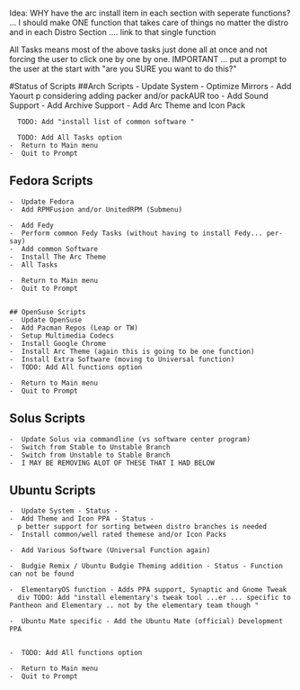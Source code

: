Idea: WHY have the arc install item in each section with seperate functions? ... I should make ONE function that takes care of things no matter the distro and in each Distro Section .... link to that single function

All Tasks means most of the above tasks just done all at once and not forcing the user to click one by one by one.  IMPORTANT ... put a prompt to the user at the start with "are you SURE you want to do this?"

#Status of Scripts
    ##Arch Scripts
    - Update System
    - Optimize Mirrors
    - Add Yaourt
      p considering adding packer and/or packAUR too
    - Add Sound Support
    - Add Archive Support
    - Add Arc Theme and Icon Pack

      TODO: Add "install list of common software "

      TODO: Add All Tasks option
    -  Return to Main menu
    -  Quit to Prompt

  ## Fedora Scripts
    -  Update Fedora
    -  Add RPMFusion and/or UnitedRPM (Submenu)

    -  Add Fedy
    -  Perform common Fedy Tasks (without having to install Fedy... per-say)
    -  Add common Software
    -  Install The Arc Theme
    -  All Tasks

    -  Return to Main menu
    -  Quit to Prompt


    ## OpenSuse Scripts
    -  Update OpenSuse
    -  Add Pacman Repos (Leap or TW)
    -  Setup Multimedia Codecs
    -  Install Google Chrome
    -  Install Arc Theme (again this is going to be one function)
    -  Install Extra Software (moving to Universal function)
    -  TODO: Add All functions option

    -  Return to Main menu
    -  Quit to Prompt


  ## Solus Scripts
    -  Update Solus via commandline (vs software center program)
    -  Switch from Stable to Unstable Branch
    -  Switch from Unstable to Stable Branch
    -  I MAY BE REMOVING ALOT OF THESE THAT I HAD BELOW


  ## Ubuntu Scripts
    -  Update System - Status -
    -  Add Theme and Icon PPA - Status -
      p better support for sorting between distro branches is needed
    -  Install common/well rated themese and/or Icon Packs

    -  Add Various Software (Universal Function again)

    -  Budgie Remix / Ubuntu Budgie Theming addition - Status - Function can not be found

    -  ElementaryOS function - Adds PPA support, Synaptic and Gnome Tweak
      div TODO: Add "install elementary's tweak tool ...er ... specific to Pantheon and Elementary .. not by the elementary team though "

    -  Ubuntu Mate specific - Add the Ubuntu Mate (official) Development PPA


    -  TODO: Add All functions option

    -  Return to Main menu
    -  Quit to Prompt
